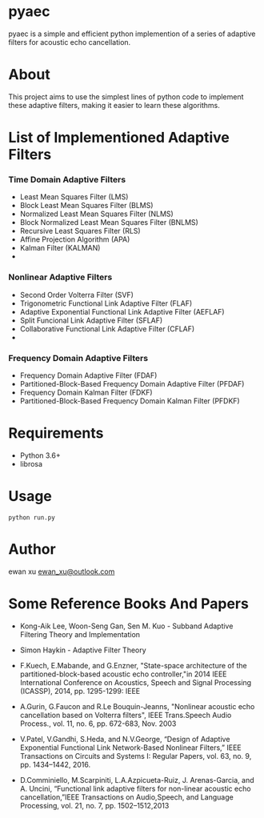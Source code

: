 # pyaec

pyaec is a simple and efficient python implemention of a series of adaptive filters for acoustic echo cancellation.

# About
This project aims to use the simplest lines of python code to implement these adaptive filters, making it easier to learn these algorithms.

# List of Implementioned Adaptive Filters
### Time Domain Adaptive Filters
- Least Mean Squares Filter (LMS)
- Block Least Mean Squares Filter (BLMS)
- Normalized Least Mean Squares Filter (NLMS)
- Block Normalized Least Mean Squares Filter (BNLMS)
- Recursive Least Squares Filter (RLS)
- Affine Projection Algorithm (APA)
- Kalman Filter (KALMAN)
- 
### Nonlinear Adaptive Filters
- Second Order Volterra Filter (SVF)
- Trigonometric Functional Link Adaptive Filter (FLAF)
- Adaptive Exponential Functional Link Adaptive Filter (AEFLAF)
- Split Funcional Link Adaptive Filter (SFLAF)
- Collaborative Functional Link Adaptive Filter (CFLAF)
- 
### Frequency Domain Adaptive Filters
- Frequency Domain Adaptive Filter (FDAF)
- Partitioned-Block-Based Frequency Domain Adaptive Filter (PFDAF)
- Frequency Domain Kalman Filter (FDKF)
- Partitioned-Block-Based Frequency Domain Kalman Filter (PFDKF)

# Requirements
- Python 3.6+
- librosa

# Usage
```
python run.py
```

# Author
ewan xu <ewan_xu@outlook.com>

# Some Reference Books And Papers
- Kong-Aik Lee, Woon-Seng Gan, Sen M. Kuo - Subband Adaptive Filtering Theory and Implementation

- Simon Haykin - Adaptive Filter Theory 

- F.Kuech, E.Mabande, and G.Enzner, "State-space architecture of the partitioned-block-based acoustic echo controller,"in 2014 IEEE International Conference on Acoustics, Speech and Signal Processing (ICASSP), 2014, pp. 1295-1299: IEEE

- A.Gurin, G.Faucon and R.Le Bouquin-Jeanns, "Nonlinear acoustic echo cancellation based on Volterra filters", IEEE Trans.Speech Audio Process., vol. 11, no. 6, pp. 672-683, Nov. 2003

- V.Patel, V.Gandhi, S.Heda, and N.V.George, “Design of Adaptive Exponential Functional Link Network-Based Nonlinear Filters,” IEEE Transactions on Circuits and Systems I: Regular Papers, vol. 63, no. 9, pp. 1434–1442, 2016.

- D.Comminiello, M.Scarpiniti, L.A.Azpicueta-Ruiz, J. Arenas-Garcia, and A. Uncini, “Functional link adaptive filters for non-linear acoustic echo cancellation,”IEEE Transactions on Audio,Speech, and Language Processing, vol. 21, no. 7, pp. 1502–1512,2013
